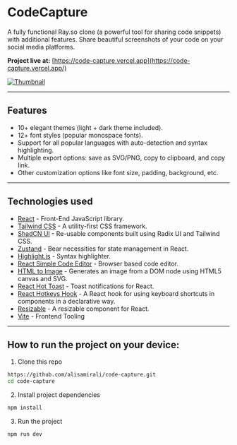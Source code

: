 # CodeCapture

A fully functional Ray.so clone (a powerful tool for sharing code snippets) with additional features. Share beautiful screenshots of your code on your social media platforms.

**Project live at:** [https://code-capture.vercel.app](https://code-capture.vercel.app/)

[![Thumbnail](https://i.ibb.co/XJMbhLG/code-ss-thumbnail.png)](https://youtu.be/F0AfwegcXBY)

---

## Features

- 10+ elegant themes (light + dark theme included).
- 12+ font styles (popular monospace fonts).
- Support for all popular languages with auto-detection and syntax highlighting.
- Multiple export options: save as SVG/PNG, copy to clipboard, and copy link.
- Other customization options like font size, padding, background, etc.

---

## Technologies used

- [React](https://es.reactjs.org/) - Front-End JavaScript library.
- [Tailwind CSS](https://tailwindcss.com/) - A utility-first CSS framework.
- [ShadCN UI](https://ui.shadcn.com) - Re-usable components built using Radix UI and Tailwind CSS.
- [Zustand](https://zustand-demo.pmnd.rs/) - Bear necessities for state management in React.
- [Highlight.js](https://highlightjs.org/) - Syntax highlighter.
- [React Simple Code Editor](https://www.npmjs.com/package/react-simple-code-editor) - Browser based code editor.
- [HTML to Image](https://www.npmjs.com/package/html-to-image) - Generates an image from a DOM node using HTML5 canvas and SVG.
- [React Hot Toast](https://react-hot-toast.com/) - Toast notifications for React.
- [React Hotkeys Hook](https://www.npmjs.com/package/react-hotkeys-hook) - A React hook for using keyboard shortcuts in components in a declarative way.
- [Resizable](https://www.npmjs.com/package/re-resizable) - A resizable component for React.
- [Vite](https://vitejs.dev/) - Frontend Tooling

---

## How to run the project on your device:

1. Clone this repo

```bash
https://github.com/alisamirali/code-capture.git
cd code-capture
```

2. Install project dependencies

```bash
npm install
```

3. Run the project

```bash
npm run dev
```
